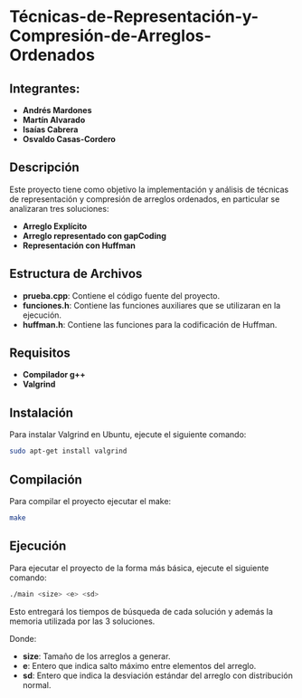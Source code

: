 # Técnicas-de-Representación-y-Compresión-de-Arreglos-Ordenados
## Integrantes:

- **Andrés Mardones**
- **Martín Alvarado**
- **Isaías Cabrera**
- **Osvaldo Casas-Cordero**


## Descripción
Este proyecto tiene como objetivo la implementación y análisis de técnicas de representación y compresión de arreglos ordenados, en particular se analizaran tres soluciones:

- **Arreglo Explícito**
- **Arreglo representado con gapCoding**
- **Representación con Huffman**


## Estructura de Archivos
- **prueba.cpp**: Contiene el código fuente del proyecto.
- **funciones.h**: Contiene las funciones auxiliares que se utilizaran en la ejecución.
- **huffman.h**: Contiene las funciones para la codificación de Huffman.


## Requisitos
- **Compilador g++**
- **Valgrind**


## Instalación
Para instalar Valgrind en Ubuntu, ejecute el siguiente comando:
```bash
sudo apt-get install valgrind
```


## Compilación
Para compilar el proyecto ejecutar el make:
```bash
make
```

## Ejecución
Para ejecutar el proyecto de la forma más básica, ejecute el siguiente comando:
```bash
./main <size> <e> <sd>
 ```
Esto entregará los tiempos de búsqueda de cada solución y además la memoria utilizada por las 3 soluciones.

Donde:
- **size**: Tamaño de los arreglos a generar.
- **e**: Entero que indica salto máximo entre elementos del arreglo.
- **sd**: Entero que indica la desviación estándar del arreglo con distribución normal.

#
